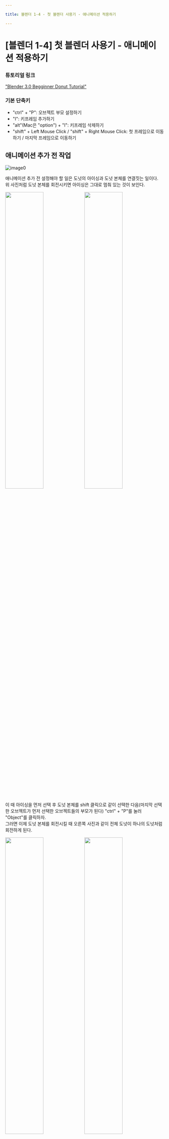 ```yaml
---

title: 블렌더 1-4 - 첫 블렌더 사용기 - 애니메이션 적용하기

---
```


# &#91;블렌더 1-4&#93; 첫 블렌더 사용기 - 애니메이션 적용하기

### 튜토리얼 링크
["Blender 3.0 Begginner Donut Tutorial"](https://www.youtube.com/playlist?list=PLjEaoINr3zgFX8ZsChQVQsuDSjEqdWMAD)

### 기본 단축키

- "ctrl" + "P": 오브젝트 부모 설정하기
- "I": 키프레임 추가하기
- "alt"(Mac은 "option") + "I": 키프레임 삭제하기
- "shift" + Left Mouse Click / "shift" + Right Mouse Click: 첫 프레임으로 이동하기 / 마지막 프레임으로 이동하기

## 애니메이션 추가 전 작업

![image0](/images/blender/20221223-1/image0.png)

애니메이션 추가 전 설정해야 할 일은 도넛의 아이싱과 도넛 본체를 연결짓는 일이다.<br/>
위 사진처럼 도넛 본체를 회전시키면 아이싱은 그대로 멈춰 있는 것이 보인다.

<p float="left">
  <img src="/images/blender/20221223-1/image1.png" width="49%" />
  <img src="/images/blender/20221223-1/image2.png" width="49%" />
</p>

이 때 아이싱을 먼저 선택 후 도넛 본체를 shift 클릭으로 같이 선택한 다음(마지막 선택한 오브젝트가 먼저 선택한 오브젝트들의 부모가 된다) "ctrl" + "P"를 눌러 "Object"를 클릭하자.<br/>
그러면 이제 도넛 본체를 회전시킬 때 오른쪽 사진과 같이 전체 도넛이 하나의 도넛처럼 회전하게 된다.

<p float="left">
  <img src="/images/blender/20221223-1/image3.png" width="49%" />
  <img src="/images/blender/20221223-1/image4.png" width="49%" />
</p>

마지막으로 최종 렌더링하게 되는 매체인 카메라를 설정한다.<br/>
카메라 깊이인 렌즈의 Focal Length(초점거리)를 자신이 원하는 수치로 설정하자. 수치가 낮을수록 광각렌즈를 사용한 효과가 극대화된다.<br/>
또한 본인은 튜토리얼을 따라 카메라를 세로 1440px, 가로 1080px로 설정했다.

## 애니메이션 추가하기

<p float="left">
  <img src="/images/blender/20221223-1/image5.png" width="49%" />
  <img src="/images/blender/20221223-1/image6.png" width="49%" />
</p>

애니메이션은 키프레임을 추가함으로서 구현할 수 있다.<br/>
위 왼쪽 사진처럼 Layout Window 아래 화면에 프레임 수에 따라 플레이할 수 있는 타임라인이 보일 것인데
이 때 아무 프레임에 위치한 다음 "I"를 눌러 원하는 키프레임을 추가하자. 본인은 도넛의 Location(위치) 키프레임을 첫 번째 프레임에 추가했다.<br/>
그리고 위 오른쪽 사진처럼 이후 프레임을 선택하여 도넛을 다른 위치로 이동시킨 후 위치 키프레임을 추가하면 아래와 같이 애니메이션이 구현된다.

<video width="100%" autoplay loop controls>
  <source src="https://user-images.githubusercontent.com/64838255/209129765-f4c644b5-f828-46d3-95c9-1639f1c2f934.mp4" type="video/mp4"></source>
</video>

![image7](/images/blender/20221223-1/image7.png)

이 때 위 사진처럼 Solid Viewport Shading으로 설정하면 계산 수가 적어져 보다 부드러운 플레이가 가능하다.<br/>
또한 오른쪽 아래 프라퍼티 박스 중 Output Properties에서 프레임 수를 30fps로 초당 30 프레임을 플레이함으로 보다 부드러운 최종 결과가 나오도록 설정했다.<br/>
이 때 프레임 수를 본인과 같이 Frame Start: 1, End: 300으로 설정하면 총 300 프레임을 30fps로 플레이하는 것이므로 3초의 영상물이 나온다는 것을 알 수 있다.<br/>

이제 본인은 도넛이 회전하는 애니메이션을 보다 세세히 설정하길 원하므로 키프레임을 Rotation으로 바꾼 뒤 상단의 Animation Window로 이동한다.

![image8](/images/blender/20221223-1/image8.png)

위 사진처럼 Animation Window로 이동했다면 왼쪽 상단에서 Graph Editor를 선택한다.

<p float="left">
  <img src="/images/blender/20221223-1/image9.png" width="49%" />
  <img src="/images/blender/20221223-1/image10.png" width="49%" />
</p>

그렇다면 위의 왼쪽 사진과 같이 X, Y, Z축에 대한 그래프가 나타나는데 본인은 도넛을 Z축만을 기준으로 회전시키기 때문에 나머지 축들에 대한 그래프는 삭제했다.<br/>
이후 위의 오른쪽 그림과 같이 추가로 원하는 키프레임을 추가하고 그래프의 기울기를 수정하거나 각 키프레임에 대해 "N"을 클릭하여 메뉴를 열고 얼마만큼의 회전을 줄지 각도 수치를 대입하며 원하는 애니메이션을 구현한다.

![image11](/images/blender/20221223-1/image11.png)

본인은 위와 같이 애니메이션을 구현했다. 그리고 아래가 최종 도넛의 애니메이션이다.

<video width="100%" autoplay loop controls>
  <source src="https://user-images.githubusercontent.com/64838255/209129857-1ae30737-303a-4874-b5a2-1a9ef509f246.mp4" type="video/mp4"></source>
</video>
